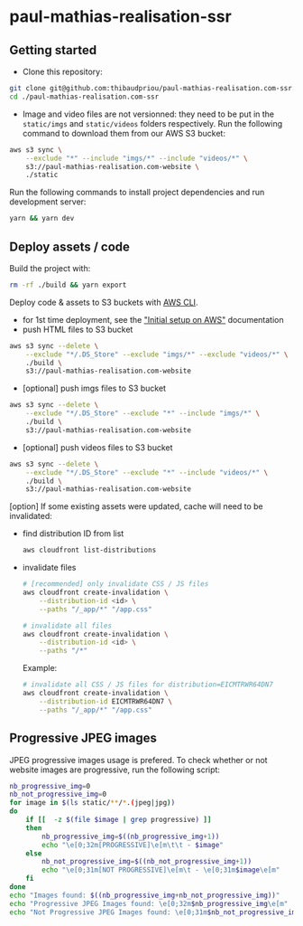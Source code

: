 # paul-mathias-realisation-ssr

## Getting started

- Clone this repository:
```sh
git clone git@github.com:thibaudpriou/paul-mathias-realisation.com-ssr.git
cd ./paul-mathias-realisation.com-ssr
```
- Image and video files are not versionned: they need to be put in the `static/imgs` and `static/videos` folders respectively. Run the following command to download them from our AWS S3 bucket:
```sh
aws s3 sync \
    --exclude "*" --include "imgs/*" --include "videos/*" \
    s3://paul-mathias-realisation.com-website \
    ./static
```

Run the following commands to install project dependencies and run development server:
```sh
yarn && yarn dev
```

## Deploy assets / code
Build the project with:
```sh
rm -rf ./build && yarn export
```

Deploy code & assets to S3 buckets with [AWS CLI](https://docs.aws.amazon.com/cli/latest/userguide/cli-chap-getting-started.html). 
- for 1st time deployment, see the ["Initial setup on AWS"](./AWS_SETUP.md) documentation
- push HTML files to S3 bucket
```sh
aws s3 sync --delete \
    --exclude "*/.DS_Store" --exclude "imgs/*" --exclude "videos/*" \
    ./build \
    s3://paul-mathias-realisation.com-website
```
- [optional] push imgs files to S3 bucket
```sh
aws s3 sync --delete \
    --exclude "*/.DS_Store" --exclude "*" --include "imgs/*" \
    ./build \
    s3://paul-mathias-realisation.com-website
```
- [optional] push videos files to S3 bucket
```sh
aws s3 sync --delete \
    --exclude "*/.DS_Store" --exclude "*" --include "videos/*" \
    ./build \
    s3://paul-mathias-realisation.com-website
```

[option] If some existing assets were updated, cache will need to be invalidated:
- find distribution ID from list
    ```sh
    aws cloudfront list-distributions
    ```
- invalidate files
    ```sh
    # [recommended] only invalidate CSS / JS files
    aws cloudfront create-invalidation \
        --distribution-id <id> \
        --paths "/_app/*" "/app.css"
    ```
    ```sh
    # invalidate all files
    aws cloudfront create-invalidation \
        --distribution-id <id> \
        --paths "/*"
    ```
    Example:
    ```sh
    # invalidate all CSS / JS files for distribution=EICMTRWR64DN7
    aws cloudfront create-invalidation \
        --distribution-id EICMTRWR64DN7 \
        --paths "/_app/*" "/app.css"
    ```

## Progressive JPEG images
JPEG progressive images usage is prefered. To check whether or not website images are progressive, run the following script:
```sh
nb_progressive_img=0
nb_not_progressive_img=0
for image in $(ls static/**/*.(jpeg|jpg))
do
    if [[  -z $(file $image | grep progressive) ]]
    then
        nb_progressive_img=$((nb_progressive_img+1))
        echo "\e[0;32m[PROGRESSIVE]\e[m\t\t - $image"
    else
        nb_not_progressive_img=$((nb_not_progressive_img+1))
        echo "\e[0;31m[NOT PROGRESSIVE]\e[m\t - \e[0;31m$image\e[m"
    fi
done
echo "Images found: $((nb_progressive_img+nb_not_progressive_img))"
echo "Progressive JPEG Images found: \e[0;32m$nb_progressive_img\e[m"
echo "Not Progressive JPEG Images found: \e[0;31m$nb_not_progressive_img\e[m"
```
